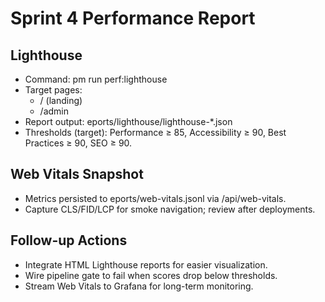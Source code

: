 # Sprint 4 Performance Report

## Lighthouse
- Command: 
pm run perf:lighthouse
- Target pages:
  - / (landing)
  - /admin
- Report output: eports/lighthouse/lighthouse-*.json
- Thresholds (target): Performance ≥ 85, Accessibility ≥ 90, Best Practices ≥ 90, SEO ≥ 90.

## Web Vitals Snapshot
- Metrics persisted to eports/web-vitals.jsonl via /api/web-vitals.
- Capture CLS/FID/LCP for smoke navigation; review after deployments.

## Follow-up Actions
- Integrate HTML Lighthouse reports for easier visualization.
- Wire pipeline gate to fail when scores drop below thresholds.
- Stream Web Vitals to Grafana for long-term monitoring.
